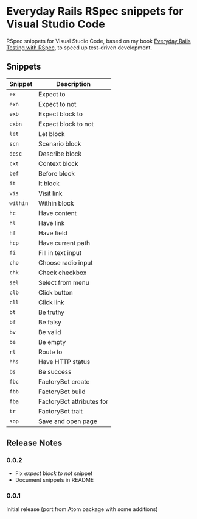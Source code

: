 # Everyday Rails RSpec snippets for Visual Studio Code

RSpec snippets for Visual Studio Code, based on my book [Everyday Rails Testing with RSpec], to speed up test-driven development.

[Everyday Rails Testing with RSpec]:https://leanpub.com/everydayrailsrspec

## Snippets

| Snippet | Description |
|---------|------------|
| `ex` | Expect to |
| `exn` | Expect to not |
| `exb` | Expect block to |
| `exbn` | Expect block to not |
| `let` | Let block |
| `scn` | Scenario block |
| `desc` | Describe block |
| `cxt` | Context block |
| `bef` | Before block |
| `it` | It block |
| `vis` | Visit link |
| `within` | Within block |
| `hc` | Have content |
| `hl` | Have link |
| `hf` | Have field |
| `hcp` | Have current path |
| `fi` | Fill in text input |
| `cho` | Choose radio input |
| `chk` | Check checkbox |
| `sel` | Select from menu |
| `clb` | Click button |
| `cll` | Click link |
| `bt` | Be truthy |
| `bf` | Be falsy |
| `bv` | Be valid |
| `be` | Be empty |
| `rt` | Route to |
| `hhs` | Have HTTP status |
| `bs` | Be success |
| `fbc` | FactoryBot create |
| `fbb` | FactoryBot build |
| `fba` | FactoryBot attributes for |
| `tr` | FactoryBot trait |
| `sop` | Save and open page |


## Release Notes

### 0.0.2

* Fix _expect block to not_ snippet
* Document snippets in README
### 0.0.1

Initial release (port from Atom package with some additions)
